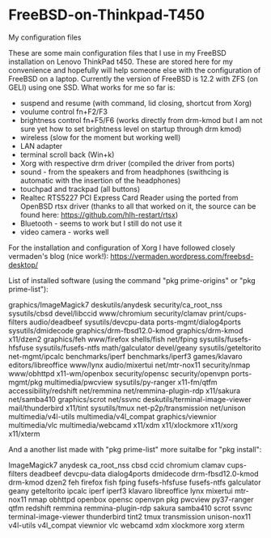 # FreeBSD-on-Thinkpad-T450
My configuration files

These are some main configuration files that I use in my FreeBSD installation on Lenovo ThinkPad t450. These are stored here for my convenience and hopefully will help someone else with the configuration of FreeBSD on a laptop.
Currently the version of FreeBSD is 12.2 with ZFS (on GELI) using one SSD.
What works for me so far is:
- suspend and resume (with command, lid closing, shortcut from Xorg)
- voulume control fn+F2/F3
- brightness control fn+F5/F6 (works directly from drm-kmod but I am not sure yet how to set brightness level on startup through drm kmod)
- wireless (slow for the moment but working well)
- LAN adapter
- terminal scroll back (Win+k)
- Xorg with respective drm driver (compiled the driver from ports)
- sound - from the speakers and from headphones (swithcing is automatic with the insertion of the headphones)
- touchpad and trackpad (all buttons)
- Realtec RTS5227 PCI Express Card Reader using the ported from OpenBSD rtsx driver (thanks to all that worked on it, the source can be found here: https://github.com/hlh-restart/rtsx)
- Bluetooth - seems to work but I still do not use it
- video camera - works well

For the installation and configuration of Xorg I have followed closely vermaden's blog (nice work!): https://vermaden.wordpress.com/freebsd-desktop/

List of installed software (using the command "pkg prime-origins" or "pkg prime-list"):

graphics/ImageMagick7
deskutils/anydesk
security/ca_root_nss
sysutils/cbsd
devel/libccid
www/chromium
security/clamav
print/cups-filters
audio/deadbeef
sysutils/devcpu-data
ports-mgmt/dialog4ports
sysutils/dmidecode
graphics/drm-fbsd12.0-kmod
graphics/drm-kmod
x11/dzen2
graphics/feh
www/firefox
shells/fish
net/fping
sysutils/fusefs-hfsfuse
sysutils/fusefs-ntfs
math/galculator
devel/geany
sysutils/geteltorito
net-mgmt/ipcalc
benchmarks/iperf
benchmarks/iperf3
games/klavaro
editors/libreoffice
www/lynx
audio/mixertui
net/mtr-nox11
security/nmap
www/obhttpd
x11-wm/openbox
security/opensc
security/openvpn
ports-mgmt/pkg
multimedia/pwcview
sysutils/py-ranger
x11-fm/qtfm
accessibility/redshift
net/remmina
net/remmina-plugin-rdp
x11/sakura
net/samba410
graphics/scrot
net/ssvnc
deskutils/terminal-image-viewer
mail/thunderbird
x11/tint
sysutils/tmux
net-p2p/transmission
net/unison
multimedia/v4l-utils
multimedia/v4l_compat
graphics/viewnior
multimedia/vlc
multimedia/webcamd
x11/xdm
x11/xlockmore
x11/xorg
x11/xterm

And a another list made with "pkg prime-list" more suitalbe for "pkg install":

ImageMagick7
anydesk
ca_root_nss
cbsd
ccid
chromium
clamav
cups-filters
deadbeef
devcpu-data
dialog4ports
dmidecode
drm-fbsd12.0-kmod
drm-kmod
dzen2
feh
firefox
fish
fping
fusefs-hfsfuse
fusefs-ntfs
galculator
geany
geteltorito
ipcalc
iperf
iperf3
klavaro
libreoffice
lynx
mixertui
mtr-nox11
nmap
obhttpd
openbox
opensc
openvpn
pkg
pwcview
py37-ranger
qtfm
redshift
remmina
remmina-plugin-rdp
sakura
samba410
scrot
ssvnc
terminal-image-viewer
thunderbird
tint2
tmux
transmission
unison-nox11
v4l-utils
v4l_compat
viewnior
vlc
webcamd
xdm
xlockmore
xorg
xterm
